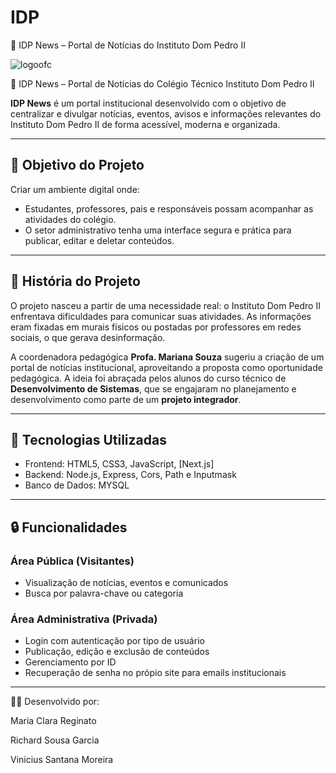 # IDP



📰 IDP News – Portal de Notícias do Instituto Dom Pedro II
 


![logoofc](https://github.com/user-attachments/assets/7bf05b81-5ff1-4d13-bf1c-fca4bf6f2733)





📰 IDP News – Portal de Notícias do Colégio Técnico Instituto Dom Pedro II

**IDP News** é um portal institucional desenvolvido com o objetivo de centralizar e divulgar notícias, eventos, avisos e informações relevantes do Instituto Dom Pedro II de forma acessível, moderna e organizada.

---

## 📌 Objetivo do Projeto

Criar um ambiente digital onde:

- Estudantes, professores, pais e responsáveis possam acompanhar as atividades do colégio.
- O setor administrativo tenha uma interface segura e prática para publicar, editar e deletar conteúdos.

---

## 🏫 História do Projeto

O projeto nasceu a partir de uma necessidade real: o Instituto Dom Pedro II enfrentava dificuldades para comunicar suas atividades. As informações eram fixadas em murais físicos ou postadas por professores em redes sociais, o que gerava desinformação.

A coordenadora pedagógica **Profa. Mariana Souza** sugeriu a criação de um portal de notícias institucional, aproveitando a proposta como oportunidade pedagógica. A ideia foi abraçada pelos alunos do curso técnico de **Desenvolvimento de Sistemas**, que se engajaram no planejamento e desenvolvimento como parte de um **projeto integrador**.

---

## 🔧 Tecnologias Utilizadas

- Frontend: HTML5, CSS3, JavaScript, [Next.js]
- Backend: Node.js, Express, Cors, Path e Inputmask
- Banco de Dados: MYSQL


---

## 🔒 Funcionalidades

### Área Pública (Visitantes)
- Visualização de notícias, eventos e comunicados
- Busca por palavra-chave ou categoria

### Área Administrativa (Privada)
- Login com autenticação por tipo de usuário
- Publicação, edição e exclusão de conteúdos
- Gerenciamento por ID
- Recuperação de senha no própio site para emails institucionais
  

---


👨‍💻 Desenvolvido por: 

Maria Clara Reginato


Richard Sousa Garcia


Vinicius Santana Moreira





